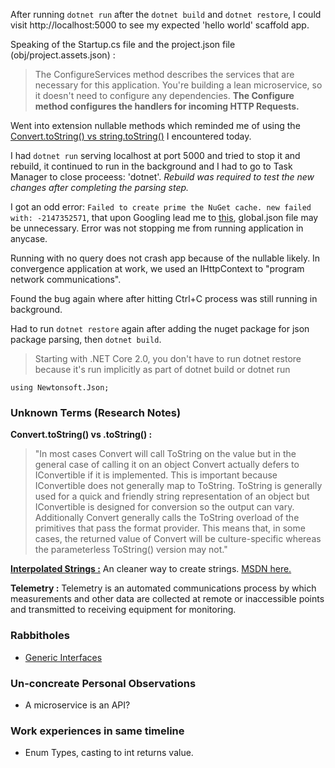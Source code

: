 After running `dotnet run` after the `dotnet build` and `dotnet restore`, I could visit http://localhost:5000 to see my expected 'hello world' scaffold app.

Speaking of the Startup.cs file and the project.json file (obj/project.assets.json) :
> The ConfigureServices method describes the services that are necessary for this application. You're building a lean microservice, so it doesn't need to configure any dependencies. **The Configure method configures the handlers for incoming HTTP Requests.**

Went into extension nullable methods which reminded me of using the [Convert.toString() vs string.toString()](https://stackoverflow.com/questions/2828154/difference-between-convert-tostring-and-tostring) I encountered today.

I had `dotnet run` serving localhost at port 5000 and tried to stop it and rebuild, it continued to run in the background and I had to go to Task Manager to close proceess: 'dotnet'. *Rebuild was required to test the new changes after completing the parsing step.*

I got an odd error: `Failed to create prime the NuGet cache. new failed with: -2147352571`, that upon Googling lead me to [this](https://github.com/dotnet/cli/issues/7812), global.json file may be unnecessary. Error was not stopping me from running application in anycase.

Running with no query does not crash app because of the nullable likely. In convergence application at work, we used an IHttpContext to "program network communications".

Found the bug again where after hitting Ctrl+C process was still running in background.

Had to run `dotnet restore` again after adding the nuget package for json package parsing, then `dotnet build`. 
> Starting with .NET Core 2.0, you don't have to run dotnet restore because it's run implicitly as part of dotnet build or dotnet run

`using Newtonsoft.Json;`



### Unknown Terms (Research Notes)
**Convert.toString() vs .toString() :**
> "In most cases Convert will call ToString on the value but in the general case of calling it on an object Convert actually defers to IConvertible if it is implemented.  This is important because IConvertible does not generally map to ToString.  ToString is generally used for a quick and friendly string representation of an object but IConvertible is designed for conversion so the output can vary.
> Additionally Convert generally calls the ToString overload of the primitives that pass the format provider.  This means that, in some cases, the returned value of Convert will be culture-specific whereas the parameterless ToString() version may not." 

[**Interpolated Strings :**](http://geekswithblogs.net/BlackRabbitCoder/archive/2015/03/26/c.net-little-wonders-string-interpolation-in-c-6.aspx) An cleaner way to create strings. [MSDN here.](https://docs.microsoft.com/en-us/dotnet/csharp/language-reference/keywords/interpolated-strings)

**Telemetry :** Telemetry is an automated communications process by which measurements and other data are collected at remote or inaccessible points and transmitted to receiving equipment for monitoring.

### Rabbitholes
- [Generic Interfaces](https://docs.microsoft.com/en-us/dotnet/csharp/programming-guide/generics/generic-interfaces)

### Un-concreate Personal Observations
- A microservice is an API?

### Work experiences in same timeline
- Enum Types, casting to int returns value.